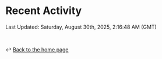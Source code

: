 # Recent Activity

<!--RECENT_ACTIVITY:start-->
<!--RECENT_ACTIVITY:end-->

<!--RECENT_ACTIVITY:last_update-->
Last Updated: Saturday, August 30th, 2025, 2:16:48 AM (GMT)
<!--RECENT_ACTIVITY:last_update_end-->

<br>

↩️ [Back to the home page](/README.md)
